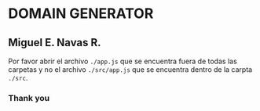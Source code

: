 # DOMAIN GENERATOR

## Miguel E. Navas R.

Por favor abrir el archivo `./app.js` que se encuentra fuera de todas las carpetas y no el archivo `./src/app.js` que se encuentra dentro de la carpta `./src`.



### Thank you
